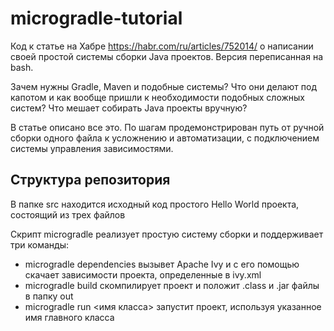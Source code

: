 # microgradle-tutorial
Код к статье на Хабре https://habr.com/ru/articles/752014/ о написании своей простой системы сборки Java проектов. Версия переписанная на bash.

Зачем нужны Gradle, Maven и подобные системы? Что они делают под капотом и как вообще пришли к необходимости подобных сложных систем? Что мешает собирать Java проекты вручную?

В статье описано все это. По шагам продемонстрирован путь от ручной сборки одного файла к усложнению и автоматизации, с подключением системы управления зависимостями.

## Структура репозитория

В папке src находится исходный код простого Hello World проекта, состоящий из трех файлов

Скрипт microgradle реализует простую систему сборки и поддерживает три команды:
* microgradle dependencies вызывет Apache Ivy и с его помощью скачает зависимости проекта, определенные в ivy.xml
* microgradle build скомпилирует проект и положит .class и .jar файлы в папку out
* microgradle run <имя класса> запустит проект, используя указанное имя главного класса
